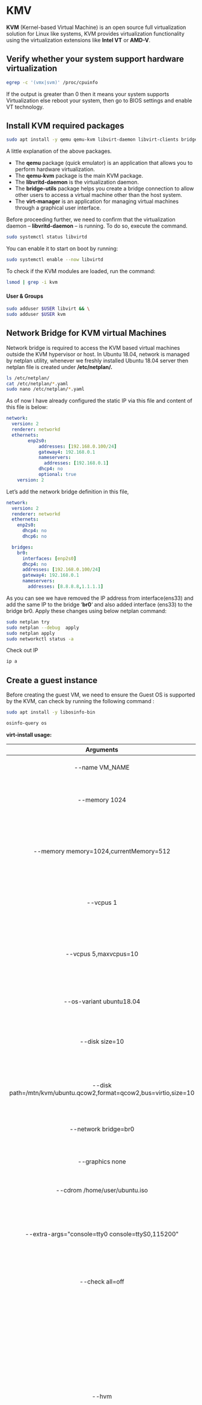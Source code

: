 # KMV

**KVM** (Kernel-based Virtual Machine) is an open source full virtualization solution for Linux like systems, KVM provides virtualization functionality using the virtualization extensions like **Intel VT** or **AMD-V**.



## Verify whether your system support hardware virtualization

```bash
egrep -c '(vmx|svm)' /proc/cpuinfo
```

If the output is greater than 0 then it means your system supports Virtualization else reboot your system, then go to BIOS settings and enable VT technology.



## Install KVM required packages

```bash
sudo apt install -y qemu qemu-kvm libvirt-daemon libvirt-clients bridge-utils virt-manager
```

A little explanation of the above packages.

- The **qemu** package (quick emulator) is an application that allows you to perform hardware virtualization.
- The **qemu-kvm** package is the main KVM package.
- The **libvritd-daemon** is the virtualization daemon.
- The **bridge-utils** package helps you create a bridge connection to allow other users to access a virtual machine other than the host system.
- The **virt-manager** is an application for managing virtual machines through a graphical user interface.

Before proceeding further, we need to confirm that the virtualization daemon – **libvritd-daemon** – is running. To do so, execute the command.

```bash
sudo systemctl status libvirtd
```

You can enable it to start on boot by running:

```bash
sudo systemctl enable --now libvirtd
```

To check if the KVM modules are loaded, run the command:

```bash
lsmod | grep -i kvm
```

#### User & Groups

```bash
sudo adduser $USER libvirt && \
sudo adduser $USER kvm
```



## Network Bridge for KVM virtual Machines

Network bridge is required to access the KVM based virtual machines outside the KVM hypervisor or host. In Ubuntu 18.04, network is managed by netplan utility, whenever we freshly installed Ubuntu 18.04 server then netplan file is created under **/etc/netplan/.**

```bash
ls /etc/netplan/
cat /etc/netplan/*.yaml
sudo nano /etc/netplan/*.yaml
```

As of now I have already configured the static IP via this file and content of this file is below:

```yaml
network:
  version: 2
  renderer: networkd
  ethernets:
        enp2s0:
            addresses: [192.168.0.100/24]
            gateway4: 192.168.0.1
            nameservers:
              addresses: [192.168.0.1]
            dhcp4: no
            optional: true
    version: 2
```

Let’s add the network bridge definition in this file,

```yaml
network:
  version: 2
  renderer: networkd
  ethernets:
    enp2s0:
      dhcp4: no
      dhcp6: no

  bridges:
    br0:
      interfaces: [enp2s0]
      dhcp4: no
      addresses: [192.168.0.100/24]
      gateway4: 192.168.0.1
      nameservers:
        addresses: [8.8.8.8,1.1.1.1]
```

As you can see we have removed the IP address from interface(ens33) and add the same IP to the bridge ‘**br0**‘ and also added interface (ens33) to the bridge br0. Apply these changes using below netplan command:

```bash
sudo netplan try
sudo netplan --debug  apply
sudo netplan apply
sudo networkctl status -a
```

Check out IP

```bash
ip a
```



## Create a guest instance

Before creating the guest VM, we need to ensure the Guest OS is supported by the KVM, can check  by running the following command :

```bash
sudo apt install -y libosinfo-bin
```

```bash
osinfo-query os
```

**virt-install usage:**

|                          Arguments                           |                           Remarks                            |
| :----------------------------------------------------------: | :----------------------------------------------------------: |
|                        --name VM_NAME                        |                  Name of the guest instance                  |
|                        --memory 1024                         |           Configure guest memory allocation in MiB           |
|            --memory memory=1024,currentMemory=512            | Configure guest memory allocation maximum and current in MiB |
|                          --vcpus 1                           |         Number of vcpus to configure for your guest          |
|                    --vcpus 5,maxvcpus=10                     | Current and maximum number of vcpus to configure for your guest |
|                   --os-variant ubuntu18.04                   |             The OS being installed in the guest              |
|                        --disk size=10                        |     Specify storage with 10GiB image in default location     |
| --disk path=/mtn/kvm/ubuntu.qcow2,format=qcow2,bus=virtio,size=10 |        Specify storage with location, format and size        |
|                     --network bridge=br0                     |             Configure a guest network interface              |
|                       --graphics none                        |               Configure guest display settings               |
|                --cdrom /home/user/ubuntu.iso                 |                  CD-ROM installation media                   |
|       --extra-args="console=tty0 console=ttyS0,115200"       | Additional arguments to pass to the install kernel booted from --location |
|                       --check all=off                        |             Enable or disable validation checks              |
|                            --hvm                             | [Optional] This guest should be a fully virtualized guest. Create a fully-virtualized Windows guest using the command-line (`virt-install`), launch the operating system's installer inside the guest, and access the installer through `virt-viewer`. |



```
export ISO="/home/naim/Downloads/ubuntu-18.04.5-live-server-amd64.iso"
export NAME="VPN-Gateway"

sudo virt-install \
--virt-type kvm \
--name ${NAME} \
--memory 1024 \
--vcpus 1 \
--hvm \
--cdrom ${ISO} \
--network bridge:br0 \
--disk size=10
```



## Virsh KVM management

Let us see some useful commands for managing VMs.

#### List all VMs

```bash
virsh list --all
```

#### Get VM info

```bash
virsh dominfo vmname
```

#### Stop/shutdown a VM

```bash
virsh shutdown vmname
```

#### Start VM

```bash
virsh start vmname
```

#### Mark VM for autostart at server boot time

```bash
virsh autostart vmname
```

#### Reboot (soft & safe reboot) VM

```bash
virsh reboot vmname
```

#### Reset (hard reset/not safe) VM

```bash
virsh reset vmname
```

#### Delete VM

```bash
virsh shutdown vmname
virsh undefine vmname
virsh pool-destroy vmname
D=/var/lib/libvirt/images
VM=centos8-vm1.img 
sudo rm -ri $D/$VM
```

#### List the current snapshots

```bash
virsh snapshot-list vmname
```

#### Create a Snapshot

```bash
virsh snapshot-create-as --domain vmname --name "snapshot_name" --description "my description"
virsh snapshot-list vmname
```

#### To check the details of a snapshot

```bash
virsh snapshot-list vmname
virsh snapshot-info --domain vmname --current
```

#### To revert to a snapshot [snapshot restore]

```bash
virsh shutdown vmname
virsh snapshot-revert --domain vmname --snapshotname "snapshot_name" --running
```

#### To delete a snapshot

```bash
virsh snapshot-delete --domain vmname --snapshotname "snapshot_name"
```



## Storage Pool

As a default, there is one storage pool which called “**Default**” uses the **rootfs** partition to store vm’s volumes under **/var/lib/libvirt/images** path.

```bash
virsh pool-list
```

I want to use the directory `/mnt/kvm/` which is mounted over `/dev/sda5`, as the default Storage Pool for all future situations. I will use `/dev/sda5` as my partition, you may have a different one. Make sure you have mounted it properly.

```bash
sudo mount -t ext4 /dev/sda5 /mnt/kvm/
```

**Listing current pools:**

```bash
virsh pool-list
```

**Destroying pool:**

```bash
virsh pool-destroy default
```

**Undefine pool:**

```bash
virsh pool-undefine default
```

**Creating a directory to host the new pool (if it does not exist):**

```
sudo mkdir /mnt/kvm/
```

**Defining a new pool with name "default":**

```bash
virsh pool-define-as --name default --type dir --target /mnt/kvm/
```

**Set pool to be started when libvirt daemons starts:**

```bash
virsh pool-autostart default
```

**Start pool:**

```bash
virsh pool-start default
```

**Checking pool state:**

```bash
virsh pool-list
```

